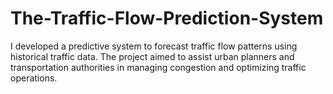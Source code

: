 # The-Traffic-Flow-Prediction-System
I developed a predictive system to forecast traffic flow patterns using historical traffic data. The project aimed to assist urban planners and transportation authorities in managing congestion and optimizing traffic operations.
